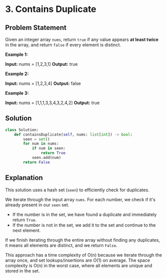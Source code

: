 
# 3. Contains Duplicate

## Problem Statement

Given an integer array `nums`, return `true` if any value appears **at least twice** in the array, and return `false` if every element is distinct.

**Example 1:**

**Input:** nums = [1,2,3,1]
**Output:** true

**Example 2:**

**Input:** nums = [1,2,3,4]
**Output:** false

**Example 3:**

**Input:** nums = [1,1,1,3,3,4,3,2,4,2]
**Output:** true

## Solution

```python
class Solution:
    def containsDuplicate(self, nums: list[int]) -> bool:
        seen = set()
        for num in nums:
            if num in seen:
                return True
            seen.add(num)
        return False
```

## Explanation

This solution uses a hash set (`seen`) to efficiently check for duplicates.

We iterate through the input array `nums`. For each number, we check if it's already present in our `seen` set.

- If the number is in the set, we have found a duplicate and immediately return `True`.
- If the number is not in the set, we add it to the set and continue to the next element.

If we finish iterating through the entire array without finding any duplicates, it means all elements are distinct, and we return `False`.

This approach has a time complexity of O(n) because we iterate through the array once, and set lookups/insertions are O(1) on average. The space complexity is O(n) in the worst case, where all elements are unique and stored in the set.

